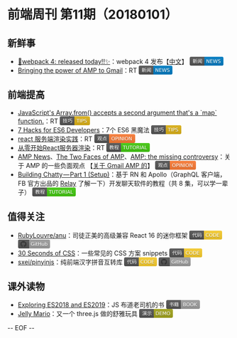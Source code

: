 # 前端周刊 第11期（20180101）

## 新鲜事
- [🎼webpack 4: released today!!✨](https://medium.com/webpack/webpack-4-released-today-6cdb994702d4?utm_source=mife&utm_medium=article&utm_campaign=mifeweekly&utm_term=news)：webpack 4 发布【[中文](https://mp.weixin.qq.com/s/mF56rpzmqdSyti1iJu4tCw?utm_source=mife&utm_medium=article&utm_campaign=mifeweekly&utm_term=news)】 <img valign="top" width="auto" height="20" src="./assets/news.svg" />
- [Bringing the power of AMP to Gmail](https://www.blog.google/products/g-suite/bringing-power-amp-gmail/?utm_source=mife&utm_medium=article&utm_campaign=mifeweekly&utm_term=news)：RT <img valign="top" width="auto" height="20" src="./assets/news.svg" />

## 前端提高
- [JavaScript's Array.from() accepts a second argument that's a \`map\` function.](https://twitter.com/addyosmani/status/954254600193769473?utm_source=mife&utm_medium=article&utm_campaign=mifeweekly&utm_term=tips)：RT <img valign="top" width="auto" height="20" src="./assets/tips.svg" />
- [7 Hacks for ES6 Developers](https://medium.com/dailyjs/7-hacks-for-es6-developers-4e24ff425d0b?utm_source=mife&utm_medium=article&utm_campaign=mifeweekly&utm_term=tips)：7个 ES6 黑魔法 <img valign="top" width="auto" height="20" src="./assets/tips.svg" />
- [react 服务端渲染实践](https://juejin.im/entry/58f484fd44d904006c034079?utm_source=mife&utm_medium=article&utm_campaign=mifeweekly&utm_term=opinion)：RT <img valign="top" width="auto" height="20" src="./assets/opinion.svg" />
- [从零开始React服务器渲染](http://www.alloyteam.com/2017/01/react-from-scratch-server-render/)：RT <img valign="top" width="auto" height="20" src="./assets/tutorial.svg" />
- [AMP News](https://css-tricks.com/amp-news/?utm_source=mife&utm_medium=article&utm_campaign=mifeweekly&utm_term=tutorial)、[The Two Faces of AMP](https://timkadlec.com/remembers/2018-02-14-the-two-faces-of-amp/?utm_source=mife&utm_medium=article&utm_campaign=mifeweekly&utm_term=tutorial)、[AMP: the missing controversy](https://ferdychristant.com/amp-the-missing-controversy-3b424031047?utm_source=mife&utm_medium=article&utm_campaign=mifeweekly&utm_term=tutorial)：关于 AMP 的一些负面观点 【[关于 Gmail AMP 的](https://www.rodriguezcommaj.com/blog/on-amp-for-email?utm_source=mife&utm_medium=article&utm_campaign=mifeweekly&utm_term=tutorial)】 <img valign="top" width="auto" height="20" src="./assets/opinion.svg" />
- [Building Chatty — Part 1 (Setup)](https://medium.com/react-native-training/building-chatty-a-whatsapp-clone-with-react-native-and-apollo-part-1-setup-68a02f7e11?utm_source=mife&utm_medium=article&utm_campaign=mifeweekly&utm_term=opinion)：基于 RN 和 Apollo（GraphQL 客户端，FB 官方出品的 [Relay](https://facebook.github.io/relay/?utm_source=mife&utm_medium=article&utm_campaign=mifeweekly&utm_term=opinion) 了解一下）开发聊天软件的教程（共 8 集，可以学一辈子） <img valign="top" width="auto" height="20" src="./assets/tutorial.svg" />

## 值得关注
- [RubyLouvre/anu](https://github.com/RubyLouvre/anu?utm_source=mife&utm_medium=article&utm_campaign=mifeweekly&utm_term=tutorial)：司徒正美的高级兼容 React 16 的迷你框架 <img valign="top" width="auto" height="20" src="./assets/code.svg" /> <img valign="top" width="auto" height="20" src="./assets/github.svg" />
- [30 Seconds of CSS](https://atomiks.github.io/30-seconds-of-css/?utm_source=mife&utm_medium=article&utm_campaign=mifeweekly&utm_term=code)：一些常见的 CSS 方案 snippets <img valign="top" width="auto" height="20" src="./assets/code.svg" />
- [sxei/pinyinjs](https://github.com/sxei/pinyinjs?utm_source=mife&utm_medium=article&utm_campaign=mifeweekly&utm_term=github)：纯前端汉字拼音互转库 <img valign="top" width="auto" height="20" src="./assets/code.svg" /> <img valign="top" width="auto" height="20" src="./assets/github.svg" />

## 课外读物
- [Exploring ES2018 and ES2019](http://exploringjs.com/es2018-es2019/)：JS 布道老司机的书 <img valign="top" width="auto" height="20" src="./assets/book.svg" />
- [Jelly Mario](http://jellymar.io/)：又一个 three.js 做的舒雅玩具 <img valign="top" width="auto" height="20" src="./assets/demo.svg" />

-- EOF --